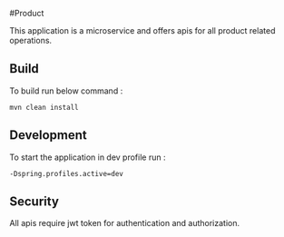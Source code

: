 #Product

This application is a microservice and offers apis for all product related operations.

## Build

To build run below command :

	mvn clean install
	
## Development

To start the application in dev profile run :

	-Dspring.profiles.active=dev
	
## Security

All apis require jwt token for authentication and authorization.